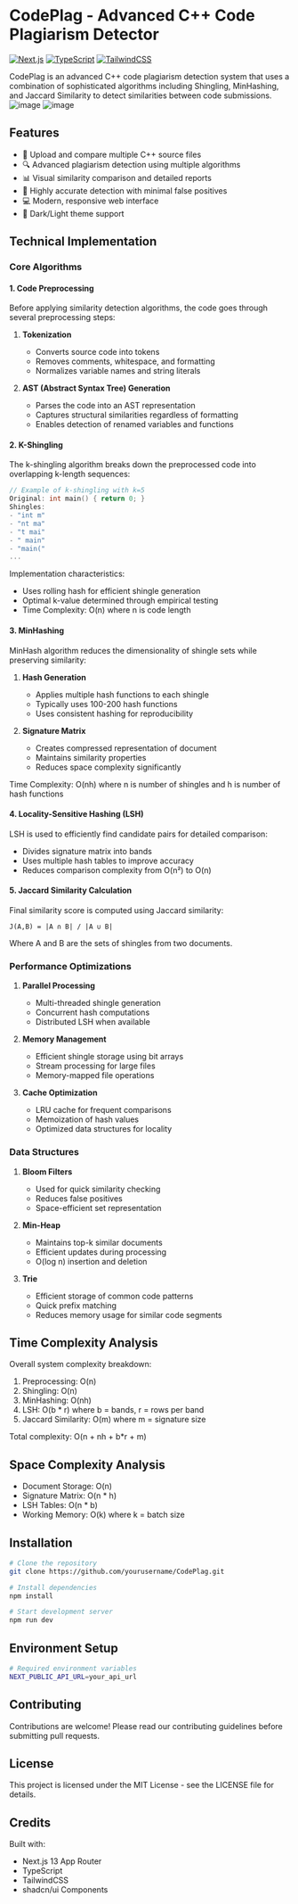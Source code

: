 # CodePlag - Advanced C++ Code Plagiarism Detector

[![Next.js](https://img.shields.io/badge/Next.js-13.0-black)](https://nextjs.org/)
[![TypeScript](https://img.shields.io/badge/TypeScript-5.0-blue)](https://www.typescriptlang.org/)
[![TailwindCSS](https://img.shields.io/badge/TailwindCSS-3.0-38B2AC)](https://tailwindcss.com/)

CodePlag is an advanced C++ code plagiarism detection system that uses a combination of sophisticated algorithms including Shingling, MinHashing, and Jaccard Similarity to detect similarities between code submissions.
![image](https://github.com/user-attachments/assets/d54090e7-0920-40dd-bb10-aac49c354c02)
![image](https://github.com/user-attachments/assets/23e0de63-9359-4073-bfd2-952217baa7ce)

## Features

- 📝 Upload and compare multiple C++ source files
- 🔍 Advanced plagiarism detection using multiple algorithms
- 📊 Visual similarity comparison and detailed reports
- 🎯 Highly accurate detection with minimal false positives
- 💻 Modern, responsive web interface
- 🌙 Dark/Light theme support

## Technical Implementation

### Core Algorithms

#### 1. Code Preprocessing

Before applying similarity detection algorithms, the code goes through several preprocessing steps:

1. **Tokenization**
   - Converts source code into tokens
   - Removes comments, whitespace, and formatting
   - Normalizes variable names and string literals

2. **AST (Abstract Syntax Tree) Generation**
   - Parses the code into an AST representation
   - Captures structural similarities regardless of formatting
   - Enables detection of renamed variables and functions

#### 2. K-Shingling

The k-shingling algorithm breaks down the preprocessed code into overlapping k-length sequences:

```cpp
// Example of k-shingling with k=5
Original: int main() { return 0; }
Shingles: 
- "int m"
- "nt ma"
- "t mai"
- " main"
- "main("
...
```

Implementation characteristics:
- Uses rolling hash for efficient shingle generation
- Optimal k-value determined through empirical testing
- Time Complexity: O(n) where n is code length

#### 3. MinHashing

MinHash algorithm reduces the dimensionality of shingle sets while preserving similarity:

1. **Hash Generation**
   - Applies multiple hash functions to each shingle
   - Typically uses 100-200 hash functions
   - Uses consistent hashing for reproducibility

2. **Signature Matrix**
   - Creates compressed representation of document
   - Maintains similarity properties
   - Reduces space complexity significantly

Time Complexity: O(nh) where n is number of shingles and h is number of hash functions

#### 4. Locality-Sensitive Hashing (LSH)

LSH is used to efficiently find candidate pairs for detailed comparison:

- Divides signature matrix into bands
- Uses multiple hash tables to improve accuracy
- Reduces comparison complexity from O(n²) to O(n)

#### 5. Jaccard Similarity Calculation

Final similarity score is computed using Jaccard similarity:

```
J(A,B) = |A ∩ B| / |A ∪ B|
```

Where A and B are the sets of shingles from two documents.

### Performance Optimizations

1. **Parallel Processing**
   - Multi-threaded shingle generation
   - Concurrent hash computations
   - Distributed LSH when available

2. **Memory Management**
   - Efficient shingle storage using bit arrays
   - Stream processing for large files
   - Memory-mapped file operations

3. **Cache Optimization**
   - LRU cache for frequent comparisons
   - Memoization of hash values
   - Optimized data structures for locality

### Data Structures

1. **Bloom Filters**
   - Used for quick similarity checking
   - Reduces false positives
   - Space-efficient set representation

2. **Min-Heap**
   - Maintains top-k similar documents
   - Efficient updates during processing
   - O(log n) insertion and deletion

3. **Trie**
   - Efficient storage of common code patterns
   - Quick prefix matching
   - Reduces memory usage for similar code segments

## Time Complexity Analysis

Overall system complexity breakdown:

1. Preprocessing: O(n)
2. Shingling: O(n)
3. MinHashing: O(nh)
4. LSH: O(b * r) where b = bands, r = rows per band
5. Jaccard Similarity: O(m) where m = signature size

Total complexity: O(n + nh + b*r + m)

## Space Complexity Analysis

- Document Storage: O(n)
- Signature Matrix: O(n * h)
- LSH Tables: O(n * b)
- Working Memory: O(k) where k = batch size

## Installation

```bash
# Clone the repository
git clone https://github.com/yourusername/CodePlag.git

# Install dependencies
npm install

# Start development server
npm run dev
```

## Environment Setup

```bash
# Required environment variables
NEXT_PUBLIC_API_URL=your_api_url
```

## Contributing

Contributions are welcome! Please read our contributing guidelines before submitting pull requests.

## License

This project is licensed under the MIT License - see the LICENSE file for details.

## Credits

Built with:
- Next.js 13 App Router
- TypeScript
- TailwindCSS
- shadcn/ui Components
